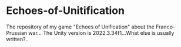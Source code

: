 # Echoes-of-Unitification
The repository of my game "Echoes of Unification" about the Franco-Prussian war... The Unity version is 2022.3.34f1...What else is usually written?..
